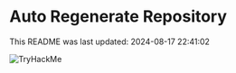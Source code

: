 # Auto Regenerate Repository

This README was last updated: 2024-08-17 22:41:02

 ![TryHackMe](https://tryhackme.com/badge/533634)
